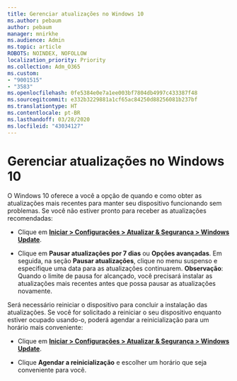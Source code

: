 ```yaml
---
title: Gerenciar atualizações no Windows 10
ms.author: pebaum
author: pebaum
manager: mnirkhe
ms.audience: Admin
ms.topic: article
ROBOTS: NOINDEX, NOFOLLOW
localization_priority: Priority
ms.collection: Adm_O365
ms.custom:
- "9001515"
- "3583"
ms.openlocfilehash: 0fe5384e0e7a1ee003bf7804db4997c433387f48
ms.sourcegitcommit: e332b3229881a1cf65ac84250d88256081b237bf
ms.translationtype: HT
ms.contentlocale: pt-BR
ms.lasthandoff: 03/28/2020
ms.locfileid: "43034127"
---
```

# <a name="manage-updates-in-windows-10"></a>Gerenciar atualizações no Windows 10

O Windows 10 oferece a você a opção de quando e como obter as atualizações mais recentes para manter seu dispositivo funcionando sem problemas. Se você não estiver pronto para receber as atualizações recomendadas:

- Clique em **[Iniciar > Configurações > Atualizar & Segurança > Windows Update](ms-settings:windowsupdate)**.

- Clique em **Pausar atualizações por 7 dias** ou **Opções avançadas**. Em seguida, na seção **Pausar atualizações**, clique no menu suspenso e especifique uma data para as atualizações continuarem. **Observação**: Quando o limite de pausa for alcançado, você precisará instalar as atualizações mais recentes antes que possa pausar as atualizações novamente.

Será necessário reiniciar o dispositivo para concluir a instalação das atualizações. Se você for solicitado a reiniciar o seu dispositivo enquanto estiver ocupado usando-o, poderá agendar a reinicialização para um horário mais conveniente:

- Clique em **[Iniciar > Configurações > Atualizar & Segurança > Windows Update](ms-settings:windowsupdate)**.

- Clique **Agendar a reinicialização** e escolher um horário que seja conveniente para você.
